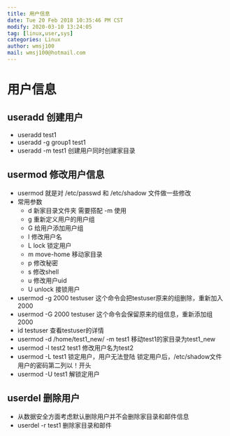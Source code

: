 ```yaml
---
title: 用户信息
date: Tue 20 Feb 2018 10:35:46 PM CST
modify: 2020-03-10 13:24:05 
tag: [linux,user,sys]
categories: Linux
author: wmsj100
mail: wmsj100@hotmail.com
---
```


# 用户信息

## useradd 创建用户

- useradd test1 
- useradd -g group1 test1
- useradd -m test1 创建用户同时创建家目录

## usermod 修改用户信息

- usermod 就是对 /etc/passwd 和 /etc/shadow 文件做一些修改
- 常用参数
    - d 新家目录文件夹 需要搭配 -m 使用
    - g 重新定义用户的用户组
    - G 给用户添加用户组
    - l 修改用户名
    - L lock 锁定用户
    - m move-home 移动家目录
    - p 修改秘密
    - s 修改shell
    - u 修改用户uid
    - U unlock 接锁用户
- usermod -g 2000  testuser 这个命令会把testuser原来的组删除，重新加入2000
- usermod -G 2000 testuser  这个命令会保留原来的组信息，重新添加组2000
- id testuser  查看testuser的详情
- usermod -d /home/test1_new/ -m test1 移动test1的家目录为test1_new
- usermod -l test2 test1 修改用户名为test2
- usermod -L test1 锁定用户，用户无法登陆 锁定用户后，/etc/shadow文件用户的密码第二列以！开头
- usermod -U test1 解锁定用户

## userdel 删除用户

- 从数据安全方面考虑默认删除用户并不会删除家目录和邮件信息
- userdel -r test1 删除家目录和邮件
